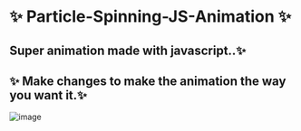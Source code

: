 # ✨ Particle-Spinning-JS-Animation ✨
## Super animation made with javascript..✨
## ✨ Make changes to make the animation the way you want it.✨
![image](https://user-images.githubusercontent.com/94203956/179099530-c30fbd23-862f-4e6d-9ced-6fd067eed614.png)
